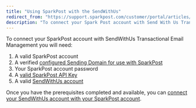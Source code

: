 ```yaml
---
title: "Using SparkPost with the SendWithUs"
redirect_from: "https://support.sparkpost.com/customer/portal/articles/1930049-using-sparkpost-with-the-sendwithus"
description: "To connect your Spark Post account with Send With Us Transactional Email Management you will need A valid Spark Post account A verified configured Sending Domain for use with Spark Post Your Spark Post account password A valid Spark Post API Key A valid Send With Us account Once you..."
---
```


To connect your SparkPost account with SendWithUs Transactional Email Management you will need: 

1. A valid SparkPost account
1. A verified [configured Sending Domain for use with SparkPost](https://support.sparkpost.com/customer/portal/articles/1933318-create-sending-domains)
1. Your SparkPost account password
1. A [valid SparkPost API Key](https://support.sparkpost.com/customer/portal/articles/1933377-create-api-keys)
1. A valid [SendWithUs account](https://www.sendwithus.com/)

Once you have the prerequisites completed and available, you can [connect your SendWithUs account with your SparkPost account](https://support.sendwithus.com/esp_accounts/connect_sparkpost/).